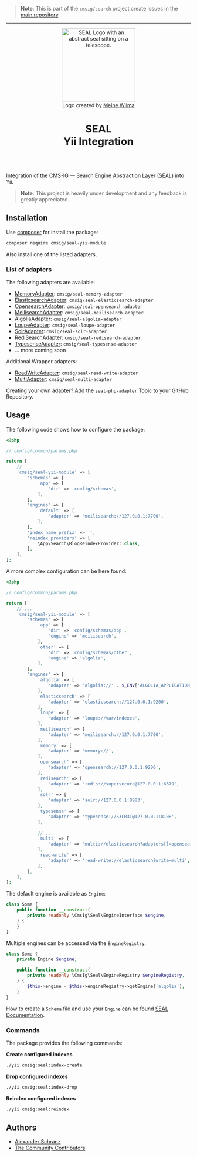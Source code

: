 > **Note**:
> This is part of the `cmsig/search` project create issues in the [main repository](https://github.com/php-cmsig/search).

---

<div align="center">
    <img alt="SEAL Logo with an abstract seal sitting on a telescope." src="https://avatars.githubusercontent.com/u/120221538?s=400&v=6" width="200" height="200">
</div>

<div align="center">Logo created by <a href="https://cargocollective.com/meinewilma">Meine Wilma</a></div>

<h1 align="center">SEAL <br /> Yii Integration</h1>

<br />
<br />

Integration of the CMS-IG — Search Engine Abstraction Layer (SEAL) into Yii.

> **Note**:
> This project is heavily under development and any feedback is greatly appreciated.

## Installation

Use [composer](https://getcomposer.org/) for install the package:

```bash
composer require cmsig/seal-yii-module
```

Also install one of the listed adapters.

### List of adapters

The following adapters are available:

 - [MemoryAdapter](../../packages/seal-memory-adapter): `cmsig/seal-memory-adapter`
 - [ElasticsearchAdapter](../../packages/seal-elasticsearch-adapter): `cmsig/seal-elasticsearch-adapter`
 - [OpensearchAdapter](../../packages/seal-opensearch-adapter): `cmsig/seal-opensearch-adapter`
 - [MeilisearchAdapter](../../packages/seal-meilisearch-adapter): `cmsig/seal-meilisearch-adapter`
 - [AlgoliaAdapter](../../packages/seal-algolia-adapter): `cmsig/seal-algolia-adapter`
 - [LoupeAdapter](../../packages/seal-loupe-adapter): `cmsig/seal-loupe-adapter`
 - [SolrAdapter](../../packages/seal-solr-adapter): `cmsig/seal-solr-adapter`
 - [RediSearchAdapter](../../packages/seal-redisearch-adapter): `cmsig/seal-redisearch-adapter`
 - [TypesenseAdapter](../../packages/seal-typesense-adapter): `cmsig/seal-typesense-adapter`
 - ... more coming soon

Additional Wrapper adapters:

 - [ReadWriteAdapter](../../packages/seal-read-write-adapter): `cmsig/seal-read-write-adapter`
 - [MultiAdapter](../../packages/seal-multi-adapter): `cmsig/seal-multi-adapter`

Creating your own adapter? Add the [`seal-php-adapter`](https://github.com/topics/seal-php-adapter) Topic to your GitHub Repository.

## Usage

The following code shows how to configure the package:

```php
<?php

// config/common/params.php

return [
    // ...
    'cmsig/seal-yii-module' => [
        'schemas' => [
            'app' => [
                'dir' => 'config/schemas',
            ],
        ],
        'engines' => [
            'default' => [
                'adapter' => 'meilisearch://127.0.0.1:7700',
            ],
        ],
        'index_name_prefix' => '',
        'reindex_providers' => [
            \App\Search\BlogReindexProvider::class,
        ],
    ],
];
```

A more complex configuration can be here found:

```php
<?php

// config/common/params.php

return [
    // ...
    'cmsig/seal-yii-module' => [
        'schemas' => [
            'app' => [
                'dir' => 'config/schemas/app',
                'engine' => 'meilisearch',
            ],
            'other' => [
                'dir' => 'config/schemas/other',
                'engine' => 'algolia',
            ],
        ],
        'engines' => [
            'algolia' => [
                'adapter' => 'algolia://' . $_ENV['ALGOLIA_APPLICATION_ID'] . ':' . $_ENV['ALGOLIA_ADMIN_API_KEY'],
            ],
            'elasticsearch' => [
                'adapter' => 'elasticsearch://127.0.0.1:9200',
            ],
            'loupe' => [
                'adapter' => 'loupe://var/indexes',
            ],
            'meilisearch' => [
                'adapter' => 'meilisearch://127.0.0.1:7700',
            ],
            'memory' => [
                'adapter' => 'memory://',
            ],
            'opensearch' => [
                'adapter' => 'opensearch://127.0.0.1:9200',
            ],
            'redisearch' => [
                'adapter' => 'redis://supersecure@127.0.0.1:6379',
            ],
            'solr' => [
                'adapter' => 'solr://127.0.0.1:8983',
            ],
            'typesense' => [
                'adapter' => 'typesense://S3CR3T@127.0.0.1:8108',
            ],
            
            // ...
            'multi' => [
                'adapter' => 'multi://elasticsearch?adapters[]=opensearch',
            ],
            'read-write' => [
                'adapter' => 'read-write://elasticsearch?write=multi',
            ],
        ],
    ],
];
```

The default engine is available as `Engine`:

```php
class Some {
    public function __construct(
        private readonly \CmsIg\Seal\EngineInterface $engine,
    ) {
    }
}
```

Multiple engines can be accessed via the `EngineRegistry`:

```php
class Some {
    private Engine $engine;

    public function __construct(
        private readonly \CmsIg\Seal\EngineRegistry $engineRegistry,
    ) {
        $this->engine = $this->engineRegistry->getEngine('algolia');
    }
}
```

How to create a `Schema` file and use your `Engine` can be found [SEAL Documentation](../../README.md#usage).

### Commands

The package provides the following commands:

**Create configured indexes**

```bash
./yii cmsig:seal:index-create
```

**Drop configured indexes**

```bash
./yii cmsig:seal:index-drop
```

**Reindex configured indexes**

```bash
./yii cmsig:seal:reindex
```

## Authors

- [Alexander Schranz](https://github.com/alexander-schranz/)
- [The Community Contributors](https://github.com/php-cmsig/search/graphs/contributors)
